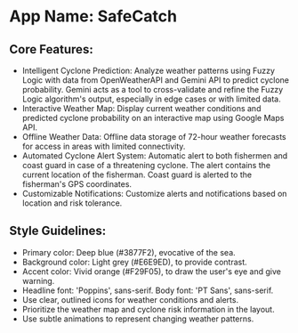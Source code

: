 # **App Name**: SafeCatch

## Core Features:

- Intelligent Cyclone Prediction: Analyze weather patterns using Fuzzy Logic with data from OpenWeatherAPI and Gemini API to predict cyclone probability. Gemini acts as a tool to cross-validate and refine the Fuzzy Logic algorithm's output, especially in edge cases or with limited data.
- Interactive Weather Map: Display current weather conditions and predicted cyclone probability on an interactive map using Google Maps API.
- Offline Weather Data: Offline data storage of 72-hour weather forecasts for access in areas with limited connectivity.
- Automated Cyclone Alert System: Automatic alert to both fishermen and coast guard in case of a threatening cyclone. The alert contains the current location of the fisherman. Coast guard is alerted to the fisherman's GPS coordinates.
- Customizable Notifications: Customize alerts and notifications based on location and risk tolerance.

## Style Guidelines:

- Primary color: Deep blue (#3877F2), evocative of the sea.
- Background color: Light grey (#E6E9ED), to provide contrast.
- Accent color: Vivid orange (#F29F05), to draw the user's eye and give warning.
- Headline font: 'Poppins', sans-serif. Body font: 'PT Sans', sans-serif.
- Use clear, outlined icons for weather conditions and alerts.
- Prioritize the weather map and cyclone risk information in the layout.
- Use subtle animations to represent changing weather patterns.